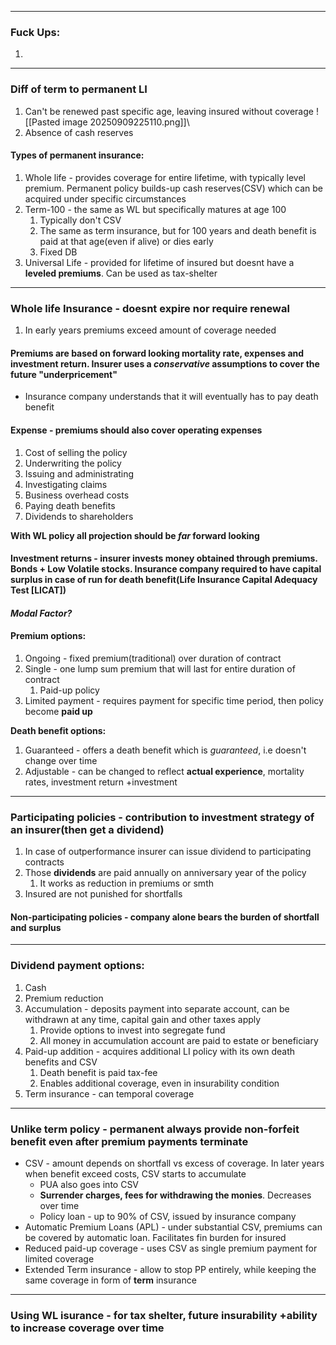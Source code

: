 ***
### Fuck Ups:
1. 
***
### Diff of term to permanent LI
1. Can't be renewed past specific age, leaving insured without coverage 
![[Pasted image 20250909225110.png]]\
2. Absence of cash reserves 

#### Types of permanent insurance:
1. Whole life - provides coverage for entire lifetime, with typically level premium. Permanent policy builds-up cash reserves(CSV) which can be acquired under specific circumstances
2. Term-100 - the same as WL but specifically matures at age 100
	1. Typically don't CSV
	2. The same as term insurance, but for 100 years and death benefit is paid at that age(even if alive) or dies early 
	3. Fixed DB 
3. Universal Life - provided for lifetime of insured but doesnt have a **leveled premiums**. Can be used as tax-shelter

***
### Whole life Insurance - doesnt expire nor require renewal 
1. In early years premiums exceed amount of coverage needed 

#### Premiums are based on forward looking mortality rate, expenses and investment return. Insurer uses a *conservative* assumptions to cover the future "underpricement"
- Insurance company understands that it will eventually has to pay death benefit
#### Expense - premiums should also cover operating expenses
1. Cost of selling the policy 
2. Underwriting the policy 
3. Issuing and administrating 
4. Investigating claims 
5. Business overhead costs 
6. Paying death benefits 
7. Dividends to shareholders

**With WL policy all projection should be *far* forward looking**

#### Investment returns - insurer invests money obtained through premiums. Bonds + Low Volatile stocks. Insurance company required to have capital surplus in case of run for death benefit(Life Insurance Capital Adequacy Test [LICAT])

#### *Modal Factor?* 

#### Premium options:
1. Ongoing - fixed premium(traditional) over duration of contract 
2. Single - one lump sum premium that will last for entire duration of contract 
	1. Paid-up policy 
3. Limited payment - requires payment for specific time period, then policy become **paid up**

**Death benefit options:**
1. Guaranteed - offers a death benefit which is *guaranteed*, i.e doesn't change over time 
2. Adjustable - can be changed to reflect **actual experience**, mortality rates, investment return +investment 

***
### Participating policies - contribution to investment strategy of an insurer(then get a dividend)
1. In case of outperformance insurer can issue dividend to participating contracts 
2. Those **dividends** are paid annually on anniversary year of the policy
	1. It works as reduction in premiums or smth 
3. Insured are not punished for shortfalls

#### Non-participating policies - company alone bears the burden of shortfall and surplus 


*** 
### Dividend payment options:
1. Cash 
2. Premium reduction 
3. Accumulation - deposits payment into separate account, can be withdrawn at any time, capital gain and other taxes apply 
	1. Provide options to invest into segregate fund 
	2. All money in accumulation account are paid to estate or beneficiary 
4. Paid-up addition - acquires additional LI policy with its own death benefits and CSV
	1. Death benefit is paid tax-fee
	2. Enables additional coverage, even in insurability condition 
5. Term insurance - can temporal coverage 

***
### Unlike term policy - permanent always provide non-forfeit benefit even after premium payments terminate 
- CSV - amount depends on shortfall vs excess of coverage. In later years when benefit exceed costs, CSV starts to accumulate
	- PUA also goes into CSV
	- **Surrender charges, fees for withdrawing the monies**. Decreases over time
	- Policy loan - up to 90% of CSV, issued by insurance company  
- Automatic Premium Loans (APL) - under substantial CSV, premiums can be covered by automatic loan. Facilitates fin burden for insured 
- Reduced paid-up coverage - uses CSV as single premium payment for limited coverage
- Extended Term insurance - allow to stop PP entirely, while keeping the same coverage in form of **term** insurance 

***
### Using WL isurance - for tax shelter, future insurability +ability to increase coverage over time 